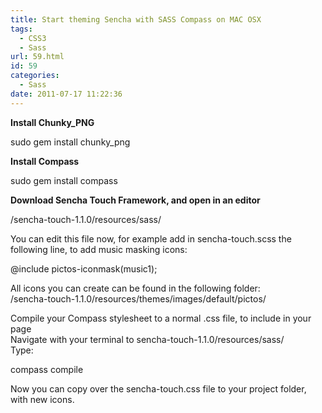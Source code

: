 ```yaml
---
title: Start theming Sencha with SASS Compass on MAC OSX
tags:
  - CSS3
  - Sass
url: 59.html
id: 59
categories:
  - Sass
date: 2011-07-17 11:22:36
---
```


**Install Chunky_PNG**

sudo gem install chunky_png

**Install Compass**

sudo gem install compass

**Download Sencha Touch Framework, and open in an editor**

/sencha-touch-1.1.0/resources/sass/

You can edit this file now, for example add in sencha-touch.scss the following line, to add music masking icons:

@include pictos-iconmask(music1);

All icons you can create can be found in the following folder:  
/sencha-touch-1.1.0/resources/themes/images/default/pictos/

Compile your Compass stylesheet to a normal .css file, to include in your page  
Navigate with your terminal to sencha-touch-1.1.0/resources/sass/  
Type:

compass compile

Now you can copy over the sencha-touch.css file to your project folder, with new icons.